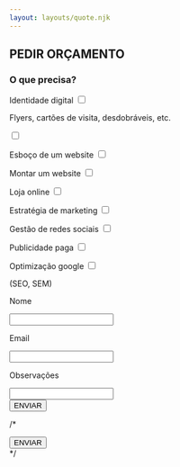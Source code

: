```yaml
---
layout: layouts/quote.njk
---
```

<div id="quote">

## PEDIR ORÇAMENTO

### O que precisa?

<form action="https://formspree.io/mnqgjvda" method="POST">

<div class="questions-1">

Identidade digital
<label class="switch"><input id="cb1"  type="checkbox" name="Identidade Digital"><span class="slider round"></span></label>

<p style="width:70%;">Flyers, cartões de visita, desdobráveis, etc.</p>
<label class="switch moveup"><input id="cb2"  type="checkbox" name="Flyers, cartões de visita, desdobráveis, etc."><span class="slider round"></span></label>

Esboço de um website
<label class="switch"><input id="cb3"  type="checkbox" name="Esboço de um website"><span class="slider round"></span></label>

Montar um website
<label class="switch"><input id="cb4"  type="checkbox" name="Montar um website"><span class="slider round"></span></label>

Loja online
<label class="switch"><input id="cb5"  type="checkbox" name="Loja online"><span class="slider round"></span></label>

</div>

<div class="questions-2">

Estratégia de marketing
<label class="switch"><input id="cb6"  type="checkbox" name="Estratégia de marketing"><span class="slider round"></span></label>

Gestão de redes sociais
<label class="switch"><input id="cb7"  type="checkbox" name="Gestão de redes sociais"><span class="slider round"></span></label>

Publicidade paga
<label class="switch"><input id="cb8"  type="checkbox" name="Publicidade paga"><span class="slider round"></span></label>

Optimização google
<label class="switch"><input id="cb9"  type="checkbox" name="Optimização google"><span class="slider round"></span></label>
<p class="reduce">(SEO, SEM)</p>

</div>

<div class="personal_info">

<p class="input_text">Nome</p>
<input id="form_nome" class="short_input" name="Nome">

<p class="input_text">Email</p>
<input id="form_email" class="short_input" name="Email">

<p class="input_text">Observações</p>
<input id="form_obs" class="long_input" name="Mensagem">

<div class="input_btn"><button class="quote_btn" type="submit">ENVIAR</button></div>

</div>

</form>

</div>


/* <div class="input_btn"><button onclick="sendQuote()" class="quote_btn" >ENVIAR</button></div> */